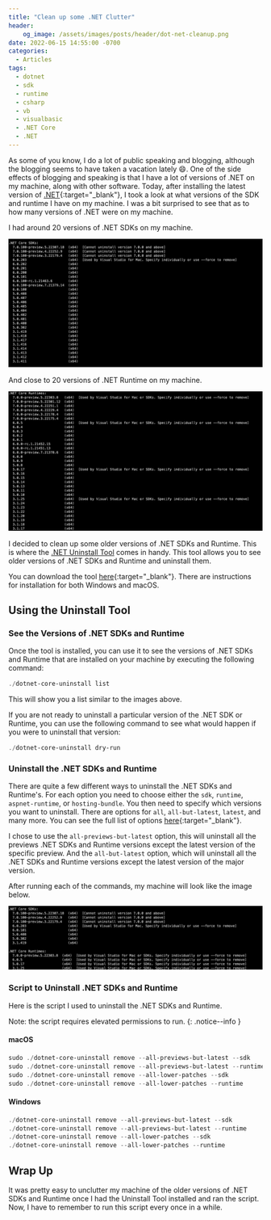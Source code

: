 ```yaml
---
title: "Clean up some .NET Clutter"
header:
    og_image: /assets/images/posts/header/dot-net-cleanup.png
date: 2022-06-15 14:55:00 -0700
categories:
  - Articles
tags:
  - dotnet
  - sdk
  - runtime
  - csharp
  - vb
  - visualbasic
  - .NET Core
  - .NET
---
```

As some of you know, I do a lot of public speaking and blogging, 
although the blogging seems to have taken a vacation lately :smile:.
One of the side effects of blogging and speaking is that I have a lot of versions of .NET on my machine, along with other software.
Today, after installing the latest version of [.NET](https://devblogs.microsoft.com/dotnet/announcing-dotnet-7-preview-5/){:target="_blank"}, I took a look at what versions of the SDK and runtime I have on my machine.
I was a bit surprised to see that as to how many versions of .NET were on my machine.

I had around 20 versions of .NET SDKs on my machine.

![.NET SDKs Before Cleanup](/assets/images/posts/dot-net-cleanup-sdk-before.png)

And close to 20 versions of .NET Runtime on my machine.

![.NET Runtimes Before Cleanup](/assets/images/posts/dot-net-cleanup-runtime-before.png)

I decided to clean up some older versions of .NET SDKs and Runtime.
This is where the [.NET Uninstall Tool](https://docs.microsoft.com/en-us/dotnet/core/additional-tools/uninstall-tool?tabs=windowsapplication&?wt.mc_id=DT-MVP-4024623) comes in handy. This tool allows you to see older versions of .NET SDKs and Runtime and uninstall them.

You can download the tool [here](https://github.com/dotnet/cli-lab/releases){:target="_blank"}.
There are instructions for installation for both Windows and macOS.

## Using the Uninstall Tool

### See the Versions of .NET SDKs and Runtime

Once the tool is installed,
you can use it to see the versions of .NET SDKs and Runtime that are installed on your machine by executing the following command:

```powershell
./dotnet-core-uninstall list
```

This will show you a list similar to the images above.

If you are not ready to uninstall a particular version of the .NET SDK or Runtime, you can use the following command to see what would happen if you were to uninstall that version:

```powershell
./dotnet-core-uninstall dry-run
```

### Uninstall the .NET SDKs and Runtime

There are quite a few different ways to uninstall the .NET SDKs and Runtime's.
For each option you need to choose either the `sdk`, `runtime`, `aspnet-runtime`, or `hosting-bundle`.
You then need to specify which versions you want to uninstall.
There are options for `all`, `all-but-latest`, `latest`, and many more.
You can see the full list of options [here](https://docs.microsoft.com/en-us/dotnet/core/additional-tools/uninstall-tool?tabs=windows&application?wt.mc_id=DT-MVP-4024623#options-1){:target="_blank"}.

I chose to use the `all-previews-but-latest` option, this will uninstall all the previews .NET SDKs and Runtime versions except the latest version of the specific preview.
And the `all-but-latest` option, which will uninstall all the .NET SDKs and Runtime versions except the latest version of the major version.

After running each of the commands, my machine will look like the image below.

![.NET SDKs and Runtime After Cleanup](/assets/images/posts/dot-net-cleanup-after.png)

### Script to Uninstall .NET SDKs and Runtime

Here is the script I used to uninstall the .NET SDKs and Runtime.

Note: the script requires elevated permissions to run.
{: .notice--info }

#### macOS

```powershell
sudo ./dotnet-core-uninstall remove --all-previews-but-latest --sdk
sudo ./dotnet-core-uninstall remove --all-previews-but-latest --runtime
sudo ./dotnet-core-uninstall remove --all-lower-patches --sdk
sudo ./dotnet-core-uninstall remove --all-lower-patches --runtime
```

#### Windows

```powershell
./dotnet-core-uninstall remove --all-previews-but-latest --sdk
./dotnet-core-uninstall remove --all-previews-but-latest --runtime
./dotnet-core-uninstall remove --all-lower-patches --sdk
./dotnet-core-uninstall remove --all-lower-patches --runtime
```

## Wrap Up

It was pretty easy to unclutter my machine of the older versions of .NET SDKs and Runtime
once I had the Uninstall Tool installed and ran the script.
Now, I have to remember to run this script every once in a while.
